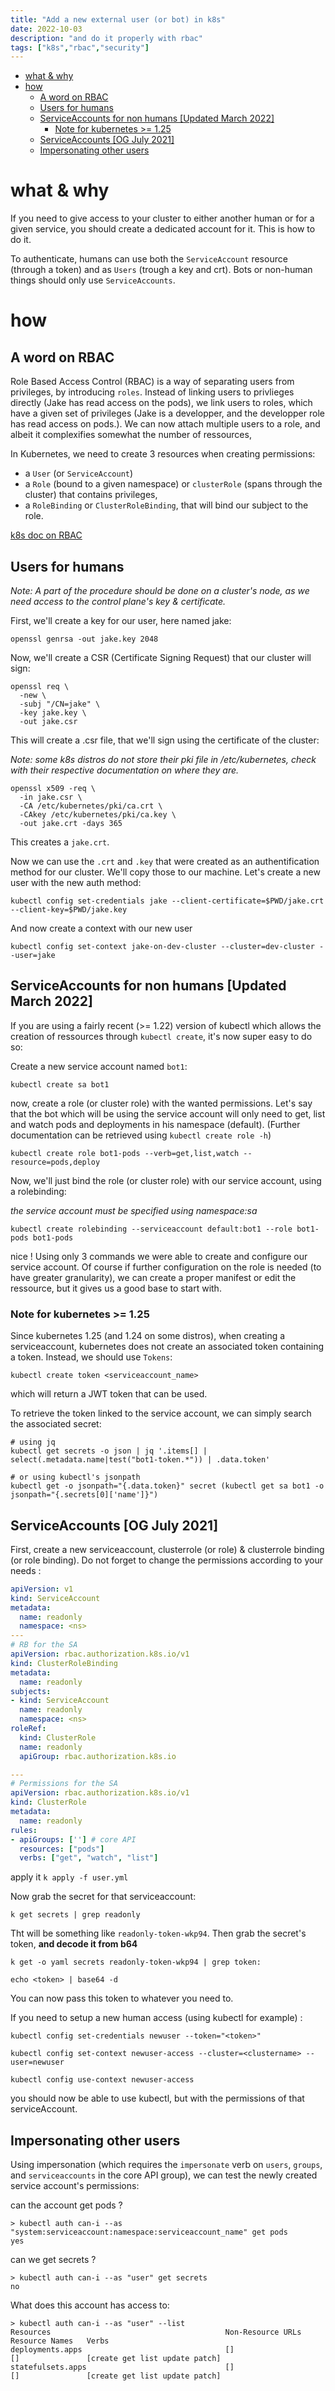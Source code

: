 ```yaml
---
title: "Add a new external user (or bot) in k8s"
date: 2022-10-03
description: "and do it properly with rbac"
tags: ["k8s","rbac","security"]
---
```


<!-- TOC -->

- [what & why](#what--why)
- [how](#how)
    - [A word on RBAC](#a-word-on-rbac)
    - [Users for humans](#users-for-humans)
    - [ServiceAccounts for non humans [Updated March 2022]](#serviceaccounts-for-non-humans-updated-march-2022)
        - [Note for kubernetes >= 1.25](#note-for-kubernetes--125)
    - [ServiceAccounts [OG July 2021]](#serviceaccounts-og-july-2021)
    - [Impersonating other users](#impersonating-other-users)

<!-- /TOC -->

# what & why

If you need to give access to your cluster to either another human or for a given service, you should create a dedicated account for it. This is how to do it.

To authenticate, humans can use both the `ServiceAccount` resource (through a token) and as `Users` (trough a key and crt). Bots or non-human things should only use `ServiceAccounts`.


# how

## A word on RBAC

Role Based Access Control (RBAC) is a way of separating users from privileges, by introducing `roles`. Instead of linking users to privlieges directly (Jake has read access on the pods), we link users to roles, which have a given set of privileges (Jake is a developper, and the developper role has read access on pods.). We can now attach multiple users to a role, and albeit it complexifies somewhat the number of ressources, 

In Kubernetes, we need to create 3 resources when creating permissions:
- a `User` (or `ServiceAccount`)
- a `Role` (bound to a given namespace) or `clusterRole` (spans through the cluster) that contains privileges,
- a `RoleBinding` or `ClusterRoleBinding`, that will bind our subject to the role.


[k8s doc on RBAC](https://kubernetes.io/docs/reference/access-authn-authz/rbac/)

## Users for humans

_Note: A part of the procedure should be done on a cluster's node, as we need access to the control plane's key & certificate._

First, we'll create a key for our user, here named jake:

```
openssl genrsa -out jake.key 2048
```

Now, we'll create a CSR (Certificate Signing Request) that our cluster will sign:

```
openssl req \
  -new \
  -subj "/CN=jake" \
  -key jake.key \
  -out jake.csr
```

This will create a .csr file, that we'll sign using the certificate of the cluster:

_Note: some k8s distros do not store their pki file in /etc/kubernetes, check with their respective documentation on where they are._

```
openssl x509 -req \
  -in jake.csr \
  -CA /etc/kubernetes/pki/ca.crt \
  -CAkey /etc/kubernetes/pki/ca.key \
  -out jake.crt -days 365
```

This creates a `jake.crt`. 

Now we can use the `.crt` and `.key` that were created as an authentification method for our cluster. We'll copy those to our machine. Let's create a new user with the new auth method:

```
kubectl config set-credentials jake --client-certificate=$PWD/jake.crt --client-key=$PWD/jake.key
```

And now create a context with our new user
```
kubectl config set-context jake-on-dev-cluster --cluster=dev-cluster --user=jake
```

##  ServiceAccounts for non humans [Updated March 2022]

If you are using a fairly recent (>= 1.22) version of kubectl which allows the creation of ressources through `kubectl create`, it's now super easy to do so:

Create a new service account named `bot1`:

```
kubectl create sa bot1
```

now, create a role (or cluster role) with the wanted permissions. Let's say that the bot which will be using the service account will only need to get, list and watch pods and deployments in his namespace (default). (Further documentation can be retrieved using `kubectl create role -h`)

```
kubectl create role bot1-pods --verb=get,list,watch --resource=pods,deploy
```

Now, we'll just bind the role (or cluster role) with our service account, using a rolebinding:

_the service account must be specified using namespace:sa_
```
kubectl create rolebinding --serviceaccount default:bot1 --role bot1-pods bot1-pods
```

nice ! Using only 3 commands we were able to create and configure our service account. Of course if further configuration on the role is needed (to have greater granularity), we can create a proper manifest or edit the ressource, but it gives us a good base to start with.

### Note for kubernetes >= 1.25
Since kubernetes 1.25 (and 1.24 on some distros), when creating a serviceaccount, kubernetes does not create an associated token containing a token. Instead, we should use `Tokens`:

```
kubectl create token <serviceaccount_name>
```
which will return a JWT token that can be used.


To retrieve the token linked to the service account, we can simply search the associated secret:

```
# using jq
kubectl get secrets -o json | jq '.items[] | select(.metadata.name|test("bot1-token.*")) | .data.token'

# or using kubectl's jsonpath
kubectl get -o jsonpath="{.data.token}" secret (kubectl get sa bot1 -o jsonpath="{.secrets[0]['name']}")
```

## ServiceAccounts [OG July 2021]

First, create a new serviceaccount, clusterrole (or role) & clusterrole binding (or role binding). Do not forget to change the permissions according to your needs : 


```yml
apiVersion: v1
kind: ServiceAccount
metadata:
  name: readonly
  namespace: <ns>
---
# RB for the SA
apiVersion: rbac.authorization.k8s.io/v1
kind: ClusterRoleBinding
metadata:
  name: readonly
subjects:
- kind: ServiceAccount
  name: readonly
  namespace: <ns>
roleRef:
  kind: ClusterRole
  name: readonly
  apiGroup: rbac.authorization.k8s.io

---
# Permissions for the SA
apiVersion: rbac.authorization.k8s.io/v1
kind: ClusterRole
metadata:
  name: readonly
rules:
- apiGroups: [''] # core API
  resources: ["pods"]
  verbs: ["get", "watch", "list"]
```

apply it `k apply -f user.yml`

Now grab the secret for that serviceaccount:

```
k get secrets | grep readonly
```

Tht will be something like `readonly-token-wkp94`.
Then grab the secret's token, __and decode it from b64__

```
k get -o yaml secrets readonly-token-wkp94 | grep token:

echo <token> | base64 -d
```

You can now pass this token to whatever you need to. 

If you need to setup a new human access (using kubectl for example) :

```
kubectl config set-credentials newuser --token="<token>"

kubectl config set-context newuser-access --cluster=<clustername> --user=newuser

kubectl config use-context newuser-access
```

you should now be able to use kubectl, but with the permissions of that serviceAccount.


## Impersonating other users

Using impersonation (which requires the `impersonate` verb on `users`, `groups`, and `serviceaccounts` in the core API group), we can test the newly created service account's permissions: 

can the account get pods ? 
```
> kubectl auth can-i --as "system:serviceaccount:namespace:serviceaccount_name" get pods
yes
```

can we get secrets ? 

```
> kubectl auth can-i --as "user" get secrets
no
```

What does this account has access to:

```
> kubectl auth can-i --as "user" --list
Resources                                       Non-Resource URLs                     Resource Names   Verbs
deployments.apps                                []                                    []               [create get list update patch]
statefulsets.apps                               []                                    []               [create get list update patch]
```